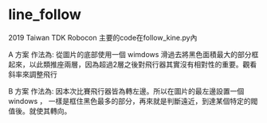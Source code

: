 # line_follow
2019 Taiwan TDK Robocon
主要的code在follow_kine.py內

A 方案 作法為:
    從圖片的底部使用一個 wimdows 滑過去將黑色面積最大的部分框起來，以此類推座兩層，因為超過2層之後對飛行器其實沒有相對性的重要。觀看斜率來調整飛行

B 方案 作法為:
    因本次比賽飛行器皆為轉左邊。所以在圖片的最左邊設置一個 windows ，
    一樣是框住黑色最多的部分，再來就是判斷遠近，到達某個特定的閥值後。就使其轉向。
